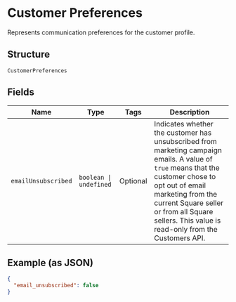 
# Customer Preferences

Represents communication preferences for the customer profile.

## Structure

`CustomerPreferences`

## Fields

| Name | Type | Tags | Description |
|  --- | --- | --- | --- |
| `emailUnsubscribed` | `boolean \| undefined` | Optional | Indicates whether the customer has unsubscribed from marketing campaign emails. A value of `true` means that the customer chose to opt out of email marketing from the current Square seller or from all Square sellers. This value is read-only from the Customers API. |

## Example (as JSON)

```json
{
  "email_unsubscribed": false
}
```


